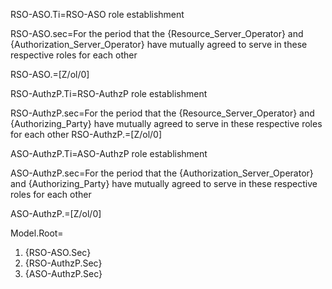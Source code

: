 RSO-ASO.Ti=RSO-ASO role establishment

RSO-ASO.sec=For the period that the {Resource_Server_Operator} and {Authorization_Server_Operator} have mutually agreed to serve in these respective roles for each other

RSO-ASO.=[Z/ol/0]


RSO-AuthzP.Ti=RSO-AuthzP role establishment

RSO-AuthzP.sec=For the period that the {Resource_Server_Operator} and {Authorizing_Party} have mutually agreed to serve in these respective roles for each other
RSO-AuthzP.=[Z/ol/0]


ASO-AuthzP.Ti=ASO-AuthzP role establishment

ASO-AuthzP.sec=For the period that the {Authorization_Server_Operator} and {Authorizing_Party} have mutually agreed to serve in these respective roles for each other

ASO-AuthzP.=[Z/ol/0]


Model.Root=<ol><li>{RSO-ASO.Sec}<li>{RSO-AuthzP.Sec}<li>{ASO-AuthzP.Sec}</ol>